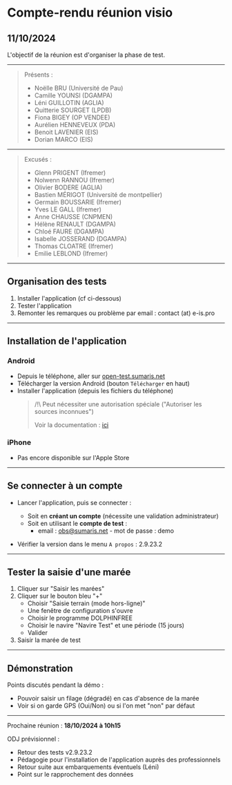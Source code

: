 # Compte-rendu réunion visio
## 11/10/2024

L'objectif de la réunion est d'organiser la phase de test.


---

> Présents :
>
> - Noëlle BRU (Université de Pau)
> - Camille YOUNSI (DGAMPA)
> - Léni GUILLOTIN (AGLIA)
> - Quitterie SOURGET (LPDB)
> - Fiona BIGEY (OP VENDEE)
> - Aurélien HENNEVEUX (PDA)
> - Benoit LAVENIER (EIS)
> - Dorian MARCO (EIS)

---

> Excusés :
>
> - Glenn PRIGENT (Ifremer)
> - Nolwenn RANNOU (Ifremer)
> - Olivier BODERE (AGLIA)
> - Bastien MÉRIGOT (Université de montpellier)
> - Germain BOUSSARIE (Ifremer)
> - Yves LE GALL (Ifremer)
> - Anne CHAUSSE (CNPMEN)
> - Hélène RENAULT (DGAMPA)
> - Chloé FAURE (DGAMPA)
> - Isabelle JOSSERAND (DGAMPA)
> - Thomas CLOATRE (Ifremer)
> - Emilie LEBLOND (Ifremer)

---
## Organisation des tests



1. Installer l'application (cf ci-dessous)
2. Tester l'application
3. Remonter les remarques ou problème par email : contact (at) e-is.pro

---
## Installation de l'application
###  Android
  - Depuis le téléphone, aller sur [open-test.sumaris.net](https://open-test.sumaris.net)
  - Télécharger la version Android (bouton `Télécharger` en haut)
  - Installer l'application (depuis les fichiers du téléphone)
    > /!\ Peut nécessiter une autorisation spéciale ("Autoriser les sources inconnues")
    > 
    > Voir la documentation : [ici](https://www.frandroid.com/comment-faire/tutoriaux/184151_comment-installer-un-fichier-apk-sur-son-terminal-android#installer-lapk)

### iPhone 
  - Pas encore disponible sur l'Apple Store

---
## Se connecter à un compte

- Lancer l'application, puis se connecter :
  - Soit en **créant un compte** (nécessite une validation administrateur)
  - Soit en utilisant le **compte de test** : 
    - email : obs@sumaris.net - mot de passe : demo

- Vérifier la version dans le menu `A propos` : 2.9.23.2

---
## Tester la saisie d'une marée

1. Cliquer sur "Saisir les marées"
2. Cliquer sur le bouton bleu "+"
   - Choisir "Saisie terrain (mode hors-ligne)"
   - Une fenêtre de configuration s'ouvre
   - Choisir le programme DOLPHINFREE
   - Choisir le navire "Navire Test" et une période (15 jours)
   - Valider
3. Saisir la marée de test

---
## Démonstration

Points discutés pendant la démo :
- Pouvoir saisir un filage (dégradé) en cas d'absence de la marée
- Voir si on garde GPS (Oui/Non) ou si l'on met "non" par défaut

---

Prochaine réunion : **18/10/2024 à 10h15**

ODJ prévisionnel :
- Retour des tests v2.9.23.2
- Pédagogie pour l'installation de l'application auprès des professionnels
- Retour suite aux embarquements éventuels (Léni)
- Point sur le rapprochement des données
